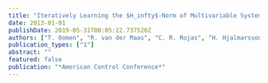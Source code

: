 ```yaml
---
title: "Iteratively Learning the $H_ınfty$-Norm of Multivariable Systems Applied to Model-Error-Modeling of a Vibration Isolation System"
date: 2013-01-01
publishDate: 2019-05-31T08:05:22.737520Z
authors: ["T. Oomen", "R. van der Maas", "C. R. Rojas", "H. Hjalmarsson"]
publication_types: ["1"]
abstract: ""
featured: false
publication: "*American Control Conference*"
---
```


